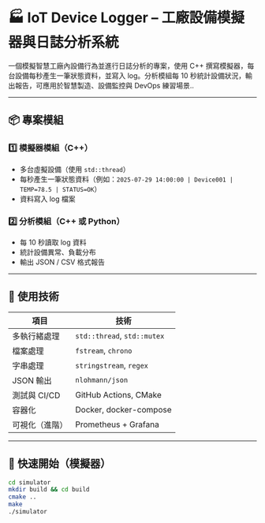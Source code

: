 # 🏭 IoT Device Logger – 工廠設備模擬器與日誌分析系統

一個模擬智慧工廠內設備行為並進行日誌分析的專案，使用 C++ 撰寫模擬器，每台設備每秒產生一筆狀態資料，並寫入 log。分析模組每 10 秒統計設備狀況，輸出報告，可應用於智慧製造、設備監控與 DevOps 練習場景..

---

## 📦 專案模組

### 1️⃣ 模擬器模組（C++）
- 多台虛擬設備（使用 `std::thread`）
- 每秒產生一筆狀態資料（例如：`2025-07-29 14:00:00 | Device001 | TEMP=78.5 | STATUS=OK`）
- 資料寫入 log 檔案

### 2️⃣ 分析模組（C++ 或 Python）
- 每 10 秒讀取 log 資料
- 統計設備異常、負載分布
- 輸出 JSON / CSV 格式報告

---

## 🔧 使用技術

| 項目         | 技術                         |
|--------------|------------------------------|
| 多執行緒處理 | `std::thread`, `std::mutex`  |
| 檔案處理     | `fstream`, `chrono`          |
| 字串處理     | `stringstream`, `regex`      |
| JSON 輸出    | `nlohmann/json`              |
| 測試與 CI/CD | GitHub Actions, CMake        |
| 容器化       | Docker, docker-compose       |
| 可視化（進階）| Prometheus + Grafana        |

---

## 🚀 快速開始（模擬器）

```bash
cd simulator
mkdir build && cd build
cmake ..
make
./simulator

